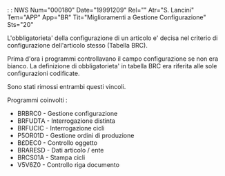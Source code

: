  :  : NWS Num="000180" Date="19991209" Rel="" Atr="S. Lancini" Tem="APP" App="BR" Tit="Miglioramenti a Gestione Configurazione" Sts="20"

L'obbligatorieta' della configurazione di un articolo e' decisa nel criterio di configurazione dell'articolo stesso (Tabella BRC).

Prima d'ora i programmi controllavano il campo configurazione se non era bianco.
La definizione di obbligatorieta' in tabella BRC era riferita alle sole configurazioni codificate.

Sono stati rimossi entrambi questi vincoli.

Programmi coinvolti : 

- BRBRC0 - Gestione configurazione
- BRFUDTA - Interrogazione distinta
- BRFUCIC - Interrogazione cicli
- P5OR01D - Gestione ordini di produzione
- B£DEC0 - Controllo oggetto
- BRARESD - Dati articolo / ente
- BRCS01A - Stampa cicli
- V5V6Z0 - Controllo riga documento


